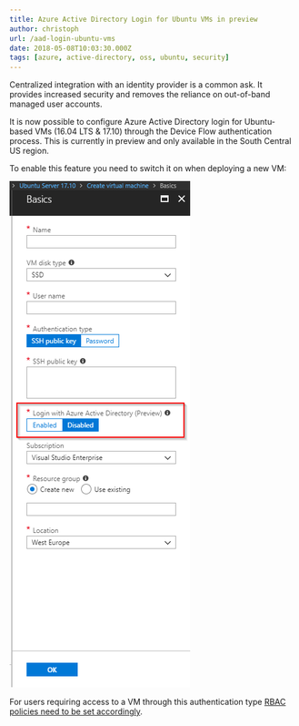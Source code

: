```yaml
---
title: Azure Active Directory Login for Ubuntu VMs in preview
author: christoph
url: /aad-login-ubuntu-vms
date: 2018-05-08T10:03:30.000Z
tags: [azure, active-directory, oss, ubuntu, security]
---
```


Centralized integration with an identity provider is a common ask. It provides increased security and removes the reliance on out-of-band managed user accounts.

It is now possible to configure Azure Active Directory login for Ubuntu-based VMs (16.04 LTS & 17.10) through the Device Flow authentication process. This is currently in preview and only available in the South Central US region.

To enable this feature you need to switch it on when deploying a new VM:

![aad-sso](images/aad-sso.png)

For users requiring access to a VM through this authentication type [RBAC policies need to be set accordingly](https://docs.microsoft.com/en-us/azure/virtual-machines/linux/login-using-aad#configure-rbac-policy-for-the-linux-virtual-machine).
